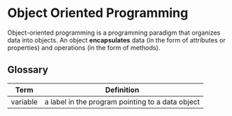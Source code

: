 # Object Oriented Programming
Object-oriented programming is a programming paradigm that organizes data into objects.
An object **encapsulates** data (in the form of attributes or properties) and operations (in the form of methods).

## Glossary
| Term     | Definition                                       |
| -------- | ------------------------------------------------ |
| variable | a label in the program pointing to a data object | 
